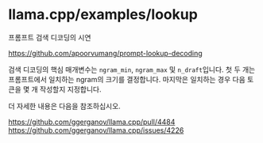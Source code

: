 # llama.cpp/examples/lookup

프롬프트 검색 디코딩의 시연

https://github.com/apoorvumang/prompt-lookup-decoding

검색 디코딩의 핵심 매개변수는 `ngram_min`, `ngram_max` 및 `n_draft`입니다. 첫 두 개는 프롬프트에서 일치하는 ngram의 크기를 결정합니다. 마지막은 일치하는 경우 다음 토큰을 몇 개 작성할지 지정합니다.

더 자세한 내용은 다음을 참조하십시오.

https://github.com/ggerganov/llama.cpp/pull/4484
https://github.com/ggerganov/llama.cpp/issues/4226
